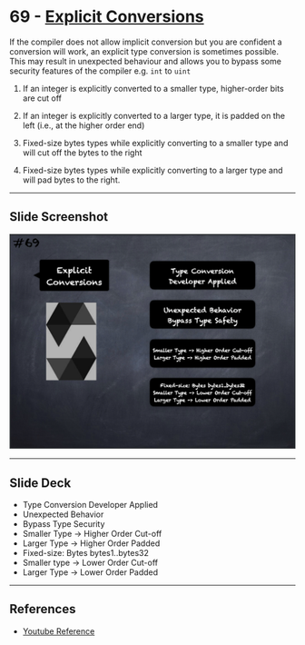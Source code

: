 # 69 - [Explicit Conversions](Explicit%20Conversions.md)
If the compiler does not allow implicit conversion but you are confident a conversion will work, an explicit type conversion is sometimes possible. This may result in unexpected behaviour and allows you to bypass some security features of the compiler e.g. `int` to `uint`

1. If an integer is explicitly converted to a smaller type, higher-order bits are cut off
    
2. If an integer is explicitly converted to a larger type, it is padded on the left (i.e., at the higher order end)
    
3. Fixed-size bytes types while explicitly converting to a smaller type and will cut off the bytes to the right
    
4. Fixed-size bytes types while explicitly converting to a larger type and will pad bytes to the right.

___
## Slide Screenshot
![069.png](../../images/2.%20Solidity%20101/069.png)
___
## Slide Deck
- Type Conversion Developer Applied
- Unexpected Behavior
- Bypass Type Security
- Smaller Type -> Higher Order Cut-off
- Larger Type -> Higher Order Padded
- Fixed-size: Bytes bytes1..bytes32
- Smaller type -> Lower Order Cut-off
- Larger Type -> Lower Order Padded
___
## References
- [Youtube Reference](https://youtu.be/WgU7KKKomMk?t=766)


